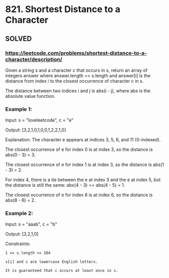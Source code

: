 # 821. Shortest Distance to a Character

## SOLVED
### https://leetcode.com/problems/shortest-distance-to-a-character/description/
Given a string s and a character c that occurs in s, return an array of integers answer where answer.length == s.length and answer[i] is the distance from index i to the closest occurrence of character c in s.



The distance between two indices i and j is abs(i - j), where abs is the absolute value function.





### Example 1:





Input: s = &quot;loveleetcode&quot;, c = &quot;e&quot;


Output: [3,2,1,0,1,0,0,1,2,2,1,0]



Explanation: The character e appears at indices 3, 5, 6, and 11 (0-indexed).

The closest occurrence of e for index 0 is at index 3, so the distance is abs(0 - 3) = 3.

The closest occurrence of e for index 1 is at index 3, so the distance is abs(1 - 3) = 2.

For index 4, there is a tie between the e at index 3 and the e at index 5, but the distance is still the same: abs(4 - 3) == abs(4 - 5) = 1.

The closest occurrence of e for index 8 is at index 6, so the distance is abs(8 - 6) = 2.





### Example 2:





Input: s = &quot;aaab&quot;, c = &quot;b&quot;


Output: [3,2,1,0]







Constraints:





	1 <= s.length <= 104

	s[i] and c are lowercase English letters.

	It is guaranteed that c occurs at least once in s.



